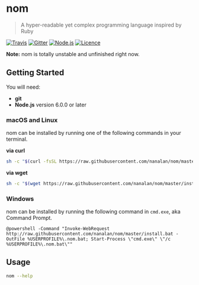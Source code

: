 # nom
> A hyper-readable yet complex programming language inspired by Ruby

[![Travis](https://img.shields.io/travis/nanalan/nom.svg)]()
[![Gitter](https://img.shields.io/badge/chat-on%20gitter-ff69b4.svg)](https://gitter.im/nanalan/nom)
[![Node.js](https://img.shields.io/badge/node->=%206-green.svg)](https://nodejs.org/en/)
[![Licence](https://img.shields.io/badge/licence-MIT-blue.svg)]()

**Note:** nom is totally unstable and unfinished right now.

## Getting Started
You will need:
- **git**
- **Node.js** version 6.0.0 or later

### macOS and Linux
nom can be installed by running one of the following commands in your terminal.

**via curl**
```sh
sh -c "$(curl -fsSL https://raw.githubusercontent.com/nanalan/nom/master/install.sh)"
```

**via wget**
```sh
sh -c "$(wget https://raw.githubusercontent.com/nanalan/nom/master/install.sh -O -)"
```

### Windows
nom can be installed by running the following command in `cmd.exe`, aka Command Prompt.

```
@powershell -Command "Invoke-WebRequest http://raw.githubusercontent.com/nanalan/nom/master/install.bat -OutFile %USERPROFILE%\.nom.bat; Start-Process \"cmd.exe\" \"/c %USERPROFILE%\.nom.bat\""
```

## Usage
```sh
nom --help
```
